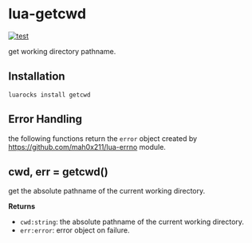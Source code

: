 # lua-getcwd

[![test](https://github.com/mah0x211/lua-getcwd/actions/workflows/test.yml/badge.svg)](https://github.com/mah0x211/lua-getcwd/actions/workflows/test.yml)

get working directory pathname.

## Installation

```
luarocks install getcwd
```

## Error Handling

the following functions return the `error` object created by https://github.com/mah0x211/lua-errno module.


## cwd, err = getcwd()

get the absolute pathname of the current working directory.

**Returns**

- `cwd:string`: the absolute pathname of the current working directory.
- `err:error`: error object on failure.

